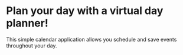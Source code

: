 # Plan your day with a virtual day planner!

This simple calendar application allows you schedule and save events throughout your day.
